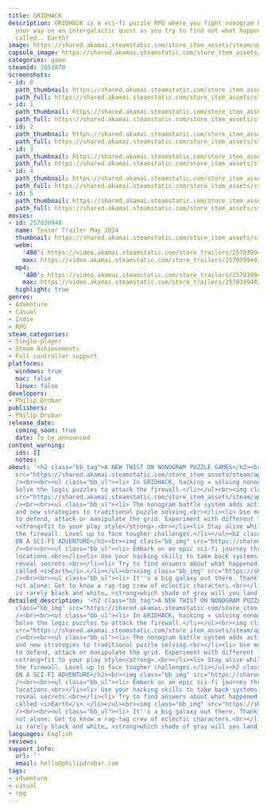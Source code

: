 ```yaml
---
title: GRIDHACK
description: GRIDHACK is a sci-fi puzzle RPG where you fight nonogram battles to hack
  your way on an intergalactic quest as you try to find out what happened to a planet
  called.. Earth?
image: https://shared.akamai.steamstatic.com/store_item_assets/steam/apps/3053870/header.jpg?t=1723045839
capsule_image: https://shared.akamai.steamstatic.com/store_item_assets/steam/apps/3053870/capsule_231x87.jpg?t=1723045839
categories: game
steamid: 3053870
screenshots:
- id: 0
  path_thumbnail: https://shared.akamai.steamstatic.com/store_item_assets/steam/apps/3053870/ss_a91dc0cc430777f103213c9a19b4e8ef64f091a9.600x338.jpg?t=1723045839
  path_full: https://shared.akamai.steamstatic.com/store_item_assets/steam/apps/3053870/ss_a91dc0cc430777f103213c9a19b4e8ef64f091a9.1920x1080.jpg?t=1723045839
- id: 1
  path_thumbnail: https://shared.akamai.steamstatic.com/store_item_assets/steam/apps/3053870/ss_61909c8a6a80cd27d26269a68a44fcddecee43c1.600x338.jpg?t=1723045839
  path_full: https://shared.akamai.steamstatic.com/store_item_assets/steam/apps/3053870/ss_61909c8a6a80cd27d26269a68a44fcddecee43c1.1920x1080.jpg?t=1723045839
- id: 2
  path_thumbnail: https://shared.akamai.steamstatic.com/store_item_assets/steam/apps/3053870/ss_05d267714e5cc70625ba8f4724cdabc93d2fe35c.600x338.jpg?t=1723045839
  path_full: https://shared.akamai.steamstatic.com/store_item_assets/steam/apps/3053870/ss_05d267714e5cc70625ba8f4724cdabc93d2fe35c.1920x1080.jpg?t=1723045839
- id: 3
  path_thumbnail: https://shared.akamai.steamstatic.com/store_item_assets/steam/apps/3053870/ss_9e256502c9eaa4d1d5029f9e0bddfeb62256444e.600x338.jpg?t=1723045839
  path_full: https://shared.akamai.steamstatic.com/store_item_assets/steam/apps/3053870/ss_9e256502c9eaa4d1d5029f9e0bddfeb62256444e.1920x1080.jpg?t=1723045839
- id: 4
  path_thumbnail: https://shared.akamai.steamstatic.com/store_item_assets/steam/apps/3053870/ss_9c397fa8c7075c538f89adfd3ca62cc310907de7.600x338.jpg?t=1723045839
  path_full: https://shared.akamai.steamstatic.com/store_item_assets/steam/apps/3053870/ss_9c397fa8c7075c538f89adfd3ca62cc310907de7.1920x1080.jpg?t=1723045839
- id: 5
  path_thumbnail: https://shared.akamai.steamstatic.com/store_item_assets/steam/apps/3053870/ss_302eea4a036b9a8e531a523be8e783ac387598dc.600x338.jpg?t=1723045839
  path_full: https://shared.akamai.steamstatic.com/store_item_assets/steam/apps/3053870/ss_302eea4a036b9a8e531a523be8e783ac387598dc.1920x1080.jpg?t=1723045839
movies:
- id: 257039948
  name: Teaser Trailer May 2024
  thumbnail: https://shared.akamai.steamstatic.com/store_item_assets/steam/apps/257039948/movie.293x165.jpg?t=1723045830
  webm:
    '480': https://video.akamai.steamstatic.com/store_trailers/257039948/movie480_vp9.webm?t=1723045830
    max: https://video.akamai.steamstatic.com/store_trailers/257039948/movie_max_vp9.webm?t=1723045830
  mp4:
    '480': https://video.akamai.steamstatic.com/store_trailers/257039948/movie480.mp4?t=1723045830
    max: https://video.akamai.steamstatic.com/store_trailers/257039948/movie_max.mp4?t=1723045830
  highlight: true
genres:
- Adventure
- Casual
- Indie
- RPG
steam_categories:
- Single-player
- Steam Achievements
- Full controller support
platforms:
  windows: true
  mac: false
  linux: false
developers:
- Philip Drobar
publishers:
- Philip Drobar
release_date:
  coming_soon: true
  date: To be announced
content_warning:
  ids: []
  notes:
about: '<h2 class="bb_tag">A NEW TWIST ON NONOGRAM PUZZLE GAMES</h2><br><img class="bb_img"
  src="https://shared.akamai.steamstatic.com/store_item_assets/steam/apps/3053870/extras/GH_steam_hacking_600x161.gif?t=1723045839"
  /><br><br><ul class="bb_ul"><li> In GRIDHACK, hacking = solving nonograms.<br></li><li>
  Solve the logic puzzles to attack the firewall.</li></ul><br><img class="bb_img"
  src="https://shared.akamai.steamstatic.com/store_item_assets/steam/apps/3053870/extras/GH_steam_module_600x161.gif?t=1723045839"
  /><br><br><ul class="bb_ul"><li> The nonogram battle system adds action, tension
  and new strategies to traditional puzzle solving.<br></li><li> Use module abilities
  to defend, attack or manipulate the grid. Experiment with different loadouts to
  <strong>fit to your play style</strong>.<br></li><li> Stay alive while fighting
  the firewall. Level up to face tougher challenges.</li></ul><h2 class="bb_tag">EMBARK
  ON A SCI-FI ADVENTURE</h2><br><img class="bb_img" src="https://shared.akamai.steamstatic.com/store_item_assets/steam/apps/3053870/extras/GH_steam_locations_600x161.gif?t=1723045839"
  /><br><br><ul class="bb_ul"><li> Embark on an epic sci-fi journey through exotic
  locations.<br></li><li> Use your hacking skills to take back systems, open locks,
  reveal secrets.<br></li><li> Try to find answers about what happened to the planet
  called <i>Earth</i>.</li></ul><br><img class="bb_img" src="https://shared.akamai.steamstatic.com/store_item_assets/steam/apps/3053870/extras/GH_steam_characters_600x161.gif?t=1723045839"
  /><br><br><ul class="bb_ul"><li> It''s a big galaxy out there. Thankfully, you''re
  not alone: Get to know a rag-tag crew of eclectic characters.<br></li><li> The universe
  is rarely black and white… <strong>which shade of gray will you land on?</strong></li></ul>'
detailed_description: '<h2 class="bb_tag">A NEW TWIST ON NONOGRAM PUZZLE GAMES</h2><br><img
  class="bb_img" src="https://shared.akamai.steamstatic.com/store_item_assets/steam/apps/3053870/extras/GH_steam_hacking_600x161.gif?t=1723045839"
  /><br><br><ul class="bb_ul"><li> In GRIDHACK, hacking = solving nonograms.<br></li><li>
  Solve the logic puzzles to attack the firewall.</li></ul><br><img class="bb_img"
  src="https://shared.akamai.steamstatic.com/store_item_assets/steam/apps/3053870/extras/GH_steam_module_600x161.gif?t=1723045839"
  /><br><br><ul class="bb_ul"><li> The nonogram battle system adds action, tension
  and new strategies to traditional puzzle solving.<br></li><li> Use module abilities
  to defend, attack or manipulate the grid. Experiment with different loadouts to
  <strong>fit to your play style</strong>.<br></li><li> Stay alive while fighting
  the firewall. Level up to face tougher challenges.</li></ul><h2 class="bb_tag">EMBARK
  ON A SCI-FI ADVENTURE</h2><br><img class="bb_img" src="https://shared.akamai.steamstatic.com/store_item_assets/steam/apps/3053870/extras/GH_steam_locations_600x161.gif?t=1723045839"
  /><br><br><ul class="bb_ul"><li> Embark on an epic sci-fi journey through exotic
  locations.<br></li><li> Use your hacking skills to take back systems, open locks,
  reveal secrets.<br></li><li> Try to find answers about what happened to the planet
  called <i>Earth</i>.</li></ul><br><img class="bb_img" src="https://shared.akamai.steamstatic.com/store_item_assets/steam/apps/3053870/extras/GH_steam_characters_600x161.gif?t=1723045839"
  /><br><br><ul class="bb_ul"><li> It''s a big galaxy out there. Thankfully, you''re
  not alone: Get to know a rag-tag crew of eclectic characters.<br></li><li> The universe
  is rarely black and white… <strong>which shade of gray will you land on?</strong></li></ul>'
languages: English
reviews:
support_info:
  url: ''
  email: hello@philipdrobar.com
tags:
- adventure
- casual
- rpg
---
```

